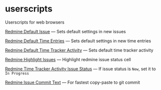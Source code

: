 userscripts
===========

Userscripts for web browsers

[Redmine Default Issue](https://github.com/VovanR/userscripts/raw/master/redmine_default_issue.user.js) — Sets default settings in new issues

[Redmine Default Time Entries](https://github.com/VovanR/userscripts/raw/master/redmine_default_time_entries.user.js) — Sets default settings in new time entries

[Redmine Default Time Tracker Activity](https://github.com/VovanR/userscripts/raw/master/redmine_default_tt_activity.user.js) — Sets default time tracker activity

[Redmine Highlight Issues](https://github.com/VovanR/userscripts/raw/master/redmine_highlight_issues.user.js) — Highlight redmine issue status cell

[Redmine Time Tracker Activity Issue Status](https://github.com/VovanR/userscripts/raw/master/redmine_tt_activity_in_progress.user.js) — If issue status is `New`, set it to `In Progress`

[Redmine Issue Commit Text](https://github.com/VovanR/userscripts/raw/master/redmine_issue_commit_text.user.js) — For fastest copy-paste to git commit
